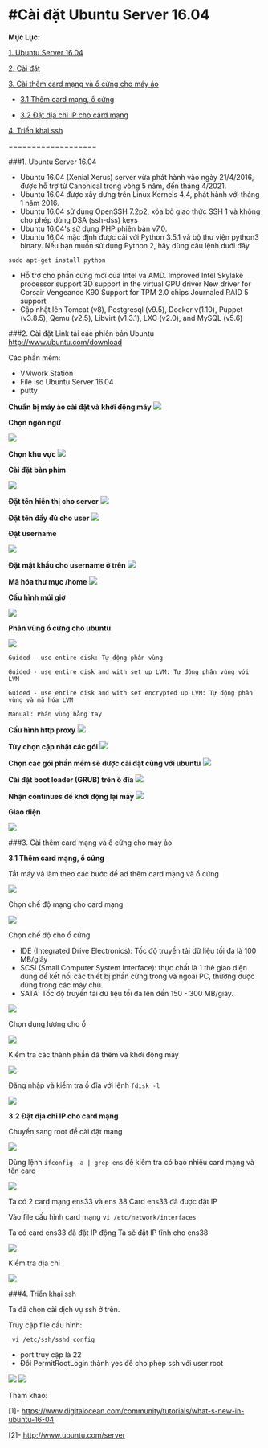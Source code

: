#Cài đặt Ubuntu Server 16.04
====================
**Mục Lục:**

[1. Ubuntu Server 16.04](#1)

[2. Cài đặt](#2)

[3. Cài thêm card mạng và ổ cứng cho máy ảo](#3)

- [3.1 Thêm card mạng, ổ cứng](#3.1)

- [3.2 Đặt địa chỉ IP cho card mạng](#3.2)

[4. Triển khai ssh](#4)

===================

<a name="1"></a>
###1. Ubuntu Server 16.04
- Ubuntu 16.04 (Xenial Xerus) server vừa phát hành vào ngày 21/4/2016, được hỗ trợ từ Canonical trong vòng 5 năm, đến tháng 4/2021.
- Ubuntu 16.04 được xây dưng trên Linux Kernels 4.4, phát hành với tháng 1 năm 2016.
- Ubuntu 16.04 sử dụng OpenSSH 7.2p2, xóa bỏ giao thức SSH 1 và không cho phép dùng DSA (ssh-dss) keys
- Ubuntu 16.04's sử dụng PHP phiên bản v7.0.
- Ubuntu 16.04 mặc định được cài với Python 3.5.1 và bộ thư viện python3 binary. Nếu bạn muốn sử dụng Python 2, hãy dùng câu lệnh dưới đây

`sudo apt-get install python`

- Hỗ trợ cho phần cứng mới của Intel và AMD.
Improved Intel Skylake processor support
3D support in the virtual GPU driver
New driver for Corsair Vengeance K90
Support for TPM 2.0 chips
Journaled RAID 5 support
- Cập nhật lên Tomcat (v8), Postgresql (v9.5), Docker v(1.10), Puppet (v3.8.5), Qemu (v2.5), Libvirt (v1.3.1), LXC (v2.0), and MySQL (v5.6)

<a name="2"></a>
###2. Cài đặt
Link tải các phiên bản Ubuntu http://www.ubuntu.com/download

Các phần mềm: 

- VMwork Station
- File iso Ubuntu Server 16.04 
- putty
  
**Chuẩn bị máy ảo cài đặt và khởi động máy**
<img src=http://i.imgur.com/rqTCRYL.png>

**Chọn ngôn ngữ**

<img src=http://i.imgur.com/IygpuRJ.png>

**Chọn khu vực**
<img src=http://i.imgur.com/urKV2M2.png>

**Cài đặt bàn phím**

<img src=http://i.imgur.com/sdrONuE.png>

**Đặt tên hiển thị cho server**
<img src=http://i.imgur.com/9NWWaYn.png>

**Đặt tên đầy đủ cho user**
<img src=http://i.imgur.com/T74aXXK.png>

**Đặt username**

<img src=http://i.imgur.com/xY2AOhf.png>

**Đặt mật khẩu cho username ở trên**
<img src=http://i.imgur.com/xY2AOhf.png>

**Mã hóa thư mục /home**
<img src=http://i.imgur.com/7OxwLOn.png>

**Cấu hình múi giờ**

<img src=http://i.imgur.com/oxZrbS0.png>

**Phân vùng ổ cứng cho ubuntu**

<img src=http://i.imgur.com/sI8gbqc.png>

`Guided - use entire disk: Tự động phân vùng`

`Guided - use entire disk and with set up LVM: Tự động phân vùng với LVM`

`Guided - use entire disk and with set encrypted up LVM: Tự động phân vùng và mã hóa LVM`

`Manual: Phân vùng bằng tay`

**Cấu hình http proxy**
<img src=http://i.imgur.com/LvgkV46.png>

**Tùy chọn cập nhật các gói**
<img src=http://i.imgur.com/IF6vfMm.png>

**Chọn các gói phần mềm sẽ được cài đặt cùng với ubuntu**
<img src=http://i.imgur.com/ypK1Hpy.png>
 
**Cài đặt boot loader (GRUB) trên ổ đĩa**
 <img src=http://i.imgur.com/X46nrXV.png>
 
**Nhận continues để khởi động lại máy**
<img src=http://i.imgur.com/WdV47DK.png>

**Giao diện**

<img src=http://i.imgur.com/whTS2UM.png>

<a name="3"></a>
###3. Cài thêm card mạng và ổ cứng cho máy ảo

<a name="3.1"></a>
**3.1 Thêm card mạng, ổ cứng**

Tắt máy và làm theo các bước để ad thêm card mạng và ổ cứng

<img src=http://i.imgur.com/QtjRfho.png>

Chọn chế độ mạng cho card mạng

<img src=http://i.imgur.com/JsEfZBa.png>

Chọn chế độ cho ổ cứng 
- IDE (Integrated Drive Electronics): Tốc độ truyền tải dữ liệu tối đa là 100 MB/giây
- SCSI (Small Computer System Interface): thực chất là 1 thẻ giao diện dùng để kết nối các thiết bị phần cứng trong và ngoài PC, thường được dùng trong các máy chủ.
- SATA: Tốc độ truyền tải dữ liệu tối đa lên đến 150 - 300 MB/giây.

<img src=http://i.imgur.com/Ou9Bu6R.png>

Chọn dung lượng cho ổ

<img src=http://i.imgur.com/eoyMqUY.png>

Kiểm tra các thành phần đã thêm và khởi động máy
  
<img src=http://i.imgur.com/4bx46QJ.png>

Đăng nhập và kiểm tra ổ đĩa với lệnh  `fdisk -l`

<img src=http://i.imgur.com/khefmLP.png>

<a name="3.2"></a>
**3.2 Đặt địa chỉ IP cho card mạng**

Chuyển sang root để cài đặt mạng

<img src=http://i.imgur.com/2Ch5uHm.png>

Dùng lệnh `ifconfig -a | grep ens` để kiểm tra có bao nhiêu card mạng và tên card

<img src=http://i.imgur.com/LFKzSWJ.png?1>

Ta có 2 card mạng ens33 và ens 38
Card ens33 đã được đặt IP

Vào file cấu hình card mạng 
`vi /etc/network/interfaces`

Ta có card ens33 đã đặt IP động
Ta sẽ đặt IP tĩnh cho ens38

<img src=http://i.imgur.com/PYz2L2S.png?1>

Kiểm tra địa chỉ 

<img src=http://i.imgur.com/L6sdI5B.png?1>

<a name="4"></a>
###4. Triển khai ssh

Ta đã chọn cài dịch vụ ssh ở trên.

Truy cập file cấu hình:

` vi /etc/ssh/sshd_config`

- port truy cập là 22
- Đổi PermitRootLogin thành yes để cho phép ssh với user root

<img src=http://i.imgur.com/vTV0qBB.png?1>

<img src=http://i.imgur.com/FbjjcSD.png?1>

Tham khảo:

[1]- https://www.digitalocean.com/community/tutorials/what-s-new-in-ubuntu-16-04

[2]- http://www.ubuntu.com/server
